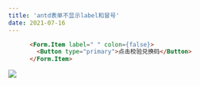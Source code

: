 ```yaml
---
title: 'antd表单不显示label和冒号'
date: 2021-07-16
---   
```

```html
      <Form.Item label=" " colon={false}>
        <Button type="primary">点击校验兑换码</Button>
      </Form.Item>
```

![](https://img-blog.csdnimg.cn/20210716110607233.png?x-oss-processimage/watermark,type_ZmFuZ3poZW5naGVpdGk,shadow_10,text_aHR0cHM6Ly9ibG9nLmNzZG4ubmV0L3h1dG9uZ2Jhbw,size_16,color_FFFFFF,t_70)